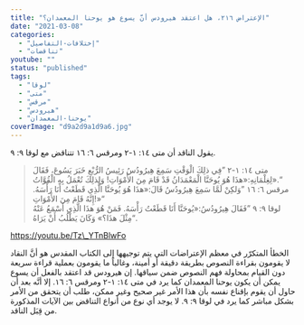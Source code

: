 ```yaml
---
title: "الإعتراض ٢١٦، هل اعتقد هيرودس أنَّ يسوع هو يوحنا المعمدان؟"
date: "2021-03-08"
categories: 
  - "إختلافات-التفاصيل"
  - "تناقضات"
youtube: ""
status: "published"
tags: 
  - "لوقا"
  - "متى"
  - "مرقس"
  - "هيرودس"
  - "يوحنا-المعمدان"
coverImage: "d9a2d9a1d9a6.jpg"
---
```


يقول الناقد أن متى ١٤: ١-٢ ومرقس ٦: ١٦ تتناقض مع لوقا ٩: ٩.

> متى ١٤: ١-٢ ”فِي ذلِكَ الْوَقْتِ سَمِعَ هِيرُودُسُ رَئِيسُ الرُّبْعِ خَبَرَ يَسُوعَ، فَقَالَ لِغِلْمَانِهِ:«هذَا هُوَ يُوحَنَّا الْمَعْمَدَانُ قَدْ قَامَ مِنَ الأَمْوَاتِ! وَلِذلِكَ تُعْمَلُ بِهِ الْقُوَّاتُ».“  
> مرقس ٦: ١٦ ”وَلكِنْ لَمَّا سَمِعَ هِيرُودُسُ قَالَ:«هذَا هُوَ يُوحَنَّا الَّذِي قَطَعْتُ أَنَا رَأْسَهُ. إِنَّهُ قَامَ مِنَ الأَمْوَاتِ!»“  
> لوقا ٩: ٩ ”فَقَالَ هِيرُودُسُ:«يُوحَنَّا أَنَا قَطَعْتُ رَأْسَهُ. فَمَنْ هُوَ هذَا الَّذِي أَسْمَعُ عَنْهُ مِثْلَ هذَا؟» وَكَانَ يَطْلُبُ أَنْ يَرَاهُ“.

https://youtu.be/Tz\_YTnBlwFo

الخطأ المتكرّر في معظم الإعتراضات التي يتم توجيهها إلى الكتاب المقدس هو أنَّ النقاد لا يقومون بقراءة النصوص بطريقة دقيقة أو أمينة، وغالباً ما يقومون بعملية قراءة سريعة دون القيام بمحاولة فهم النصوص ضمن سياقها. إن هيرودس قد اعتقد بالفعل أن يسوع يمكن أن يكون يوحنا المعمدان كما يرد في متى ١٤: ١-٢ ومرقس ٦: ١٦. إلا أنَّه بعد أن حاول أن يقوم بإقناع نفسه بأن هذا الأمر غير صحيح وغير ممكن، طلب أن يتحقق من الأمر بشكل مباشر كما يرد في لوقا ٩: ٩. لا يوجد أي نوع من أنواع التناقض بين الآيات المذكورة من قِبَل الناقد.
